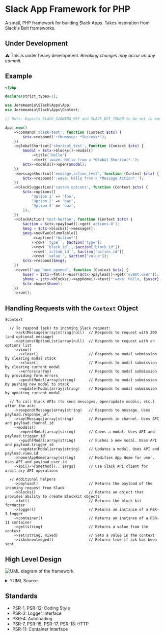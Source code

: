 # Slack App Framework for PHP

A small, PHP framework for building Slack Apps. Takes inspiration from Slack's Bolt frameworks.

## Under Development

:warning: This is under heavy development. _Breaking changes may occur on any commit._

## Example

```php
<?php

declare(strict_types=1);

use Jeremeamia\Slack\Apps\App;
use Jeremeamia\Slack\Apps\Context;

// Note: Expects SLACK_SIGNING_KEY and SLACK_BOT_TOKEN to be set in environment.

App::new()
    ->command('slack-test', function (Context $ctx) {
        $ctx->respond(':thumbsup: *Success*');
    })
    ->globalShortcut('shortcut_test', function (Context $ctx) {
        $modal = $ctx->blocks()->modal()
            ->title('Hello')
            ->text(':wave: Hello from a *Global Shortcut*.');
        $ctx->modals()->open($modal);
    })
    ->messageShortcut('message_action_test', function (Context $ctx) {
        $ctx->respond(':wave: Hello from a *Message Action*.');
    })
    ->blockSuggestion('custom_options', function (Context $ctx) {
        $ctx->options([
            'Option 1' => 'foo',
            'Option 2' => 'bar',
            'Option 3' => 'baz',
        ]);
    })
    ->blockAction('test-button', function (Context $ctx) {
        $action = $ctx->payload()->get('actions.0');
        $msg = $ctx->blocks()->message();
        $msg->newTwoColumnTable()
            ->caption('*Action*')
            ->row('`type`', $action['type'])
            ->row('`block_id`', $action['block_id'])
            ->row('`action_id`', $action['action_id'])
            ->row('`value`', $action['value']);
        $ctx->respond($msg);
    })
    ->event('app_home_opened', function (Context $ctx) {
        $user = $ctx->fmt()->user($ctx->payload()->get('event.user'));
        $home = $ctx->blocks()->appHome()->text(":wave: Hello, {$user}! This is your *App Home*.");
        $ctx->home($home);
    })
    ->run();
```

## Handling Requests with the `Context` Object

```
$context

  // To respond (ack) to incoming Slack request:
    ->ack(Message|array|string|null)  // Responds to request with 200 (and optional message)
    ->options(OptionList|array|null)  // Responds to request with an options list
    ->view()
      ->clear()                       // Responds to modal submission by clearing modal stack
      ->close()                       // Responds to modal submission by clearing current modal
      ->errors(array)                 // Responds to modal submission by providing form errors
      ->push(Modal|array|string)      // Responds to modal submission by pushing new modal to stack
      ->update(Modal|array|string)    // Responds to modal submission by updating current modal

  // To call Slack APIs (to send messages, open/update modals, etc.) after the ack:
    ->respond(Message|array|string)   // Responds to message. Uses payload.response_url
    ->say(Message|array|string)       // Responds in channel. Uses API and payload.channel.id
    ->modals()
      ->open(Modal|array|string)      // Opens a modal. Uses API and payload.trigger_id
      ->push(Modal|array|string)      // Pushes a new modal. Uses API and payload.trigger_id
      ->update(Modal|array|string)    // Updates a modal. Uses API and payload.view.id
    ->home(AppHome|array|string)      // Modifies App Home for user. Uses API and payload.user.id
    ->api()->{$method}(...$args)      // Use Slack API client for arbitrary API operations

  // Additional helpers
    ->payload()                       // Returns the payload of the incoming request from Slack
    ->blocks()                        // Returns an object that provides ability to create BlockKit objects
    ->fmt()                           // Returns the block kit formatter
    ->logger()                        // Returns an instance of a PSR-3 logger
    ->container()                     // Returns an instance of a PSR-11 container
    ->get(string)                     // Returns a value from the context
    ->set(string, mixed)              // Sets a value in the context
    ->isAcknowledged()                // Returns true if ack has been sent
```

## High Level Design

![UML diagram of the framework](https://yuml.me/d4cd353d.png)

<details>
<summary>YUML Source</summary>
<pre>
[Server]-creates>[Context]
[Server]<>->[Listener]
[Listener]^[Application]
[Listener]handles->[Context]
[Context]<>->[Payload]
[Context]<>->[_Clients_;AckClient;ResponseClient;ApiClient]
[Context]<>->[_Helpers_;Logger;BlockKit;Modals;View]
[Application]<>->[Router]
[Router]^[App (façade)]
[App (façade)]-creates>[Application]
[App (façade)]-creates>[Server]
[Application]<>->[Container]
[Context]<>->[Container]
[Router]<>->[_Listeners_]
[Router]<>->[_Interceptors_]
</pre>
</details>

## Standards

- PSR-1, PSR-12: Coding Style
- PSR-3: Logger Interface
- PSR-4: Autoloading
- PSR-7, PSR-15, PSR-17, PSR-18: HTTP
- PSR-11: Container Interface
